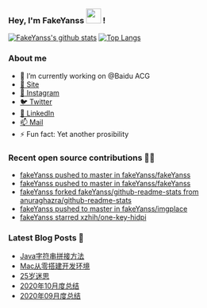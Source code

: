 ### Hey, I'm FakeYanss <img src="https://media.giphy.com/media/hvRJCLFzcasrR4ia7z/giphy.gif" width="30px"> !

[![FakeYanss's github stats](https://github-readme-stats.vercel.app/api?username=fakeyanss&count_private=true&line_height=24&show_icons=true)](https://github.com/fakeyanss)
[![Top Langs](https://github-readme-stats.vercel.app/api/top-langs/?username=fakeyanss&layout=compact&hide=html&langs_count=9)](https://github.com/fakeyanss)


### About me
- 🔭 I’m currently working on @Baidu ACG
- [🦓 Site](https://foreti.me)
- [📸 Instagram](https://www.instagram.com/fakeyanss/)
- [🐦 Twitter](https://twitter.com/fakeYanss)
- [💼 LinkedIn](https://www.linkedin.com/in/foretime) 
- [📫 Mail](mailto:yanshisangc@gmail.com)
- ⚡ Fun fact: Yet another prosibility

### Recent open source contributions 👨‍💻

<!-- GITHUB:START -->
- [fakeYanss pushed to master in fakeYanss/fakeYanss](https://github.com/fakeYanss/fakeYanss/compare/d22fc112a5...3f03044283)
- [fakeYanss pushed to master in fakeYanss/fakeYanss](https://github.com/fakeYanss/fakeYanss/compare/6fac9114d0...ecd2289223)
- [fakeYanss forked fakeYanss/github-readme-stats from anuraghazra/github-readme-stats](https://github.com/fakeYanss/github-readme-stats)
- [fakeYanss pushed to master in fakeYanss/imgplace](https://github.com/fakeYanss/imgplace/compare/33497b64cb...75f187b3d5)
- [fakeYanss starred xzhih/one-key-hidpi](https://github.com/xzhih/one-key-hidpi)
<!-- GITHUB:END -->

### Latest Blog Posts 📕
<!-- BLOG:START -->
- [Java字符串拼接方法](https://foreti.me/blog/2021/03/26/java-string-cancat/)
- [Mac从零搭建开发环境](https://foreti.me/blog/2021/03/14/setup-env-on-mac/)
- [25岁迷思](https://foreti.me/blog/2021/01/09/thinking-at-25-years-old/)
- [2020年10月度总结](https://foreti.me/blog/2020/10/28/2020-10-review/)
- [2020年09月度总结](https://foreti.me/blog/2020/10/28/2020-09-review/)
<!-- BLOG:END -->
